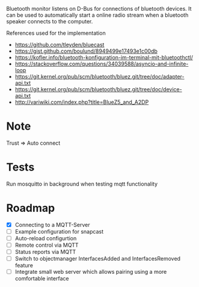 Bluetooth monitor listens on D-Bus for connections of bluetooth devices.
It can be used to automatically start a online radio stream when a bluetooth speaker connects to the computer.

References used for the implementation
- https://github.com/tleyden/bluecast
- https://gist.github.com/boulund/8949499e17493e1c00db
- https://kofler.info/bluetooth-konfiguration-im-terminal-mit-bluetoothctl/
- https://stackoverflow.com/questions/34039588/asyncio-and-infinite-loop
- https://git.kernel.org/pub/scm/bluetooth/bluez.git/tree/doc/adapter-api.txt
- https://git.kernel.org/pub/scm/bluetooth/bluez.git/tree/doc/device-api.txt
- http://variwiki.com/index.php?title=BlueZ5_and_A2DP

# Note
Trust => Auto connect

# Tests

Run mosquitto in background when testing mqtt functionality

# Roadmap
- [X] Connecting to a MQTT-Server
- [ ] Example configuration for snapcast
- [ ] Auto-reload configurtion
- [ ] Remote control via MQTT
- [ ] Status reports via MQTT
- [ ] Switch to objectmanager InterfacesAdded and InterfacesRemoved feature
- [ ] Integrate small web server which allows pairing using a more comfortable interface
